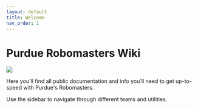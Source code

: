 ```yaml
---
layout: default
title: Welcome
nav_order: 1
---
```


# Purdue Robomasters Wiki

![](https://avatars.githubusercontent.com/u/36384087?s=280&v=4)

Here you'll find all public documentation and info you'll need to get up-to-speed with Purdue's Robomasters.

Use the sidebar to navigate through different teams and utilities.
